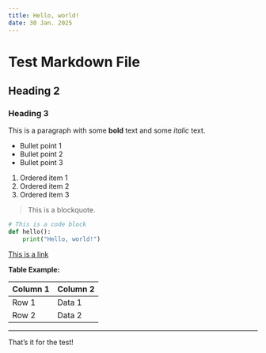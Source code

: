 ```yaml
---
title: Hello, world!
date: 30 Jan. 2025
---
```


# Test Markdown File

## Heading 2

### Heading 3

This is a paragraph with some **bold** text and some _italic_ text.

- Bullet point 1
- Bullet point 2
- Bullet point 3

1. Ordered item 1
2. Ordered item 2
3. Ordered item 3

> This is a blockquote.

```python
# This is a code block
def hello():
    print("Hello, world!")
```

[This is a link](https://example.com)

**Table Example:**

| Column 1 | Column 2 |
| -------- | -------- |
| Row 1    | Data 1   |
| Row 2    | Data 2   |

---

That’s it for the test!
